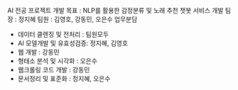 AI 전공 프로젝트 개발
목표 : NLP를 활용한 감정분류 및 노래 추천 챗봇 서비스 개발
팀장 : 정지혜 팀원 : 김영호, 강동민, 오은수
업무분담
* 데이터 클렌징 및 전처리 : 팀원모두
* AI 모델개발 및 유효성검증: 정지혜, 김영호
* 웹 개발 : 강동민
* 형태소 분석 및 시각화 : 오은수
* 웹크롤링 코드 개발 : 강동민
* 문서정리 및 표준화 : 정지혜, 오은수
